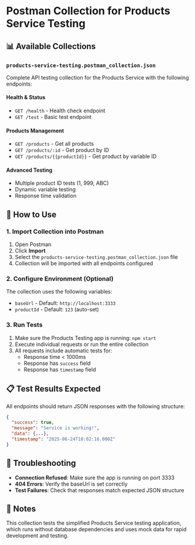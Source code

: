 # Postman Collection for Products Service Testing

## 📊 Available Collections

### `products-service-testing.postman_collection.json`
Complete API testing collection for the Products Service with the following endpoints:

#### **Health & Status**
- `GET /health` - Health check endpoint
- `GET /test` - Basic test endpoint

#### **Products Management**
- `GET /products` - Get all products
- `GET /products/:id` - Get product by ID
- `GET /products/{{productId}}` - Get product by variable ID

#### **Advanced Testing**
- Multiple product ID tests (1, 999, ABC)
- Dynamic variable testing
- Response time validation

## 🚀 How to Use

### 1. Import Collection into Postman
1. Open Postman
2. Click **Import**
3. Select the `products-service-testing.postman_collection.json` file
4. Collection will be imported with all endpoints configured

### 2. Configure Environment (Optional)
The collection uses the following variables:
- `baseUrl` - Default: `http://localhost:3333`
- `productId` - Default: `123` (auto-set)

### 3. Run Tests
1. Make sure the Products Testing app is running: `npm start`
2. Execute individual requests or run the entire collection
3. All requests include automatic tests for:
   - Response time < 1000ms
   - Response has `success` field
   - Response has `timestamp` field

## 📋 Test Results Expected

All endpoints should return JSON responses with the following structure:

```json
{
  "success": true,
  "message": "Service is working!",
  "data": {...},
  "timestamp": "2025-06-24T10:02:16.000Z"
}
```

## 🔧 Troubleshooting

- **Connection Refused**: Make sure the app is running on port 3333
- **404 Errors**: Verify the baseUrl is set correctly
- **Test Failures**: Check that responses match expected JSON structure

## 📝 Notes

This collection tests the simplified Products Service testing application, which runs without database dependencies and uses mock data for rapid development and testing.

